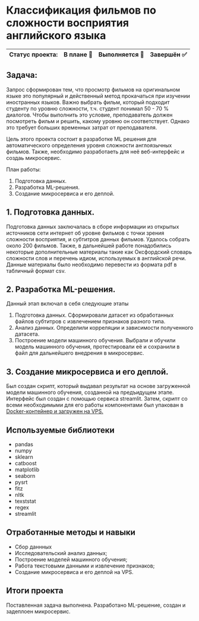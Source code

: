 # Классификация фильмов по сложности восприятия английского языка

Статус проекта: | В плане :black_square_button: | Выполняется :black_square_button: | Завершён :white_check_mark: | 
:------------ | :-------------| :-------------| :-------------

## Задача:

Запрос сформирован тем, что просмотр фильмов на оригинальном языке это популярный и действенный метод прокачаться при изучении иностранных языков. Важно выбрать фильм, который подходит студенту по уровню сложности, т.ч. студент понимал 50 - 70 % диалогов. Чтобы выполнить это условие, преподаватель должен посмотреть фильм и решить, какому уровню он соответствует. Однако это требует больших временных затрат от преподавателя.

Цель этого проекта состоит в разработке ML решения для автоматического определения уровня сложности англоязычных фильмов. Также, необходимо разработаеть для неё веб-интерфейс и создаь микросервис.

План работы:
1. Подготовка данных.
2. Разработка ML-решения.
3. Создание микросервиса и его деплой.

## 1. Подготовка данных.

Подготовка данных заключалась в сборе информации из открытых источников сети интернет об уровне фильмов с точки зрения сложности восприятия, и субтитров данных фильмов. Удалось собрать около 200 фильмов. Также, в дальнейшей работе понадобились некоторые дополнительные материалы такие как Оксфордский словарь сложности слов и перечень идиом, используемых в английской речи. Данные материалы было необходимо перевести из формата pdf в табличный формат csv.

## 2. Разработка ML-решения.

Данный этап включал в себя следующие этапы
1. Подготовка данных. Сформировали датасет из обработанных файлов субтитров с извлечением признаков разного типа.
2. Анализ данных. Определили корреляции и зависимости полученного датасета.
3. Построение модели машинного обучения. Выбрали и обучили модель машинного обучения, протестировали её и сохранили в файл для дальнейшего внедрения в микросервис.

## 3. Создание микросервиса и его деплой.

Был создан скрипт, который выдавал результат на основе загруженной модели машинного обучения, созданной на предъидущем этапе. Интерфейс был создан с помощью сервиса streamlit. Затем, скрипт со всеми необходимыми для его работы компонентами был упакован в [Docker-контейнер и загружен на VPS.](http://80.78.244.251:8501/)


## Используемые библиотеки
- pandas
- numpy
- sklearn
- catboost
- matplotlib
- seaborn
- pysrt
- fitz
- nltk
- texststat
- regex
- streamlit

## Отработанные методы и навыки
- Сбор даннных
- Исследовательский анализ данных;
- Построение моделей машинного обучения;
- Работа текстовыми данными и извлечение признаков;
- Создание микросервиса и его деплой на VPS.


## Итоги проекта

Поставленная задача выполнена. Разработано ML-решение, создан и задеплоен микросервис. 
